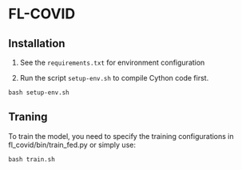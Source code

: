 # FL-COVID

## Installation

1) See the `requirements.txt` for environment configuration 


2) Run the script `setup-env.sh` to compile Cython code first.
```
bash setup-env.sh
```

## Traning 
To train the model, you need to specify the training configurations in fl_covid/bin/train_fed.py or simply use:
```
bash train.sh
```

